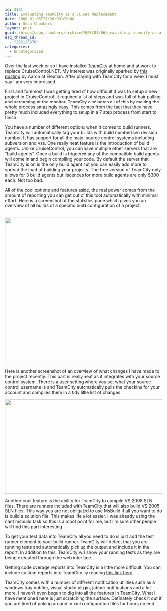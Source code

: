 ```yaml
---
id: 3161
title: Evaluating TeamCity as a CC.net Replacement
date: 2008-01-06T21:26:09+00:00
author: Sean Chambers
layout: post
guid: /blogs/sean_chambers/archive/2008/01/06/evaluating-teamcity-as-a-cc-net-replacement.aspx
dsq_thread_id:
  - "262125678"
categories:
  - Uncategorized
---
```

Over the last week or so I have installed <a href="http://www.jetbrains.com/teamcity/index.html" target="_blank">TeamCity</a> at home and at work to replace CruiseControl.NET. My interest was originally sparked by <a href="http://blog.eleutian.com/2007/12/22/CruiseControlNETIsDeadLongLiveTeamCity.aspx" target="_blank">this posting</a> by Aaron at Eleutian. After playing with TeamCity for a week I must say I am very impressed.

First and foremost I was getting tired of how difficult it was to setup a new project in CruiseControl. It required a lot of steps and was full of hair pulling and screaming at the monitor. TeamCity eliminates all of this by making the whole process amazingly easy. This comes from the fact that they have pretty much included everything to setup in a 7 step process from start to finish.

You have a number of different options when it comes to build runners. TeamCity will automatically tag your builds with build number/svn revision number. It has support for all the major source control systems including subversion and vss. One really neat feature is the introduction of build agents. Unlike CruiseControl, you can have multiple other servers that are &#8220;build agents&#8221;. Once a build is triggered any of the compatible build agents will come in and begin compiling your code. By default the server that TeamCity is on is the only build agent but you can easily add more to spread the load of building your projects. The free version of TeamCity only allows for 3 build agents but liscences for more build agents are only $300 each. Not too bad.

All of the cool options and features aside, the real power comes from the amount of reporting you can get out of this tool automatically with minimal effort. Here is a screenshot of the statistics pane which gives you an overview of all builds of a specific build configuration of a project.

&nbsp;<img height="470" src="http://i184.photobucket.com/albums/x270/dkode8880/tc1.jpg" width="645" />

Here is another screenshot of an overview of what changes I have made to the project recently. This part is really neat as it integrates with your source control system. There is a user setting where you set what your source control username is and TeamCity automatically pulls the checkins for your account and compiles them in a tidy little list of changes.

 <img height="303" src="http://i184.photobucket.com/albums/x270/dkode8880/tc2.jpg" width="657" />

Another cool feature is the ability for TeamCity to compile VS 2008 SLN files. There are runners included with TeamCity that will also build VS 2005 SLN files. This way you are not obligated to use MsBuild if all you want to do is build&nbsp;a solution file. This makes life a lot easier. I was already using the nant msbuild task so this is a moot point for me, but I&#8217;m sure other people will find this part interesting.

To get your test data into TeamCity all you need to do is just add the test runner element to your build runner. TeamCity will detect that you are running tests and automatically pick up the output and include it in the report. In addition to this, TeamCity will show your running tests as they are being executed through the web interface.

Getting code cverage reports into TeamCity is a little more difficult. You can include custom reports into TeamCity by reading <a href="http://i184.photobucket.com/albums/x270/dkode8880/tc2.jpg" target="_blank">this link here</a>

TeamCity comes with a number of different notification utilities such as a windows tray notifier, visual studio plugin, jabber notifications and a lot more. I haven&#8217;t even begun to dig into all the features in TeamCity. What I have mentioned here is just scratching the surface. Definately check it out if you are tired of poking around in xml configuration files for hours on end.